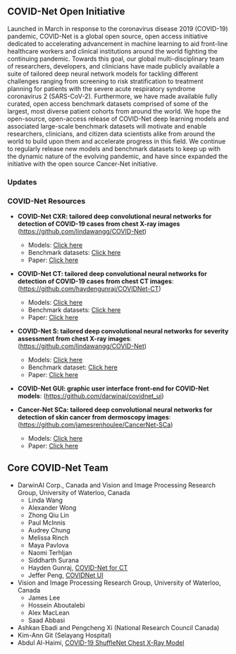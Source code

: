 ## COVID-Net Open Initiative

Launched in March in response to the coronavirus disease 2019 (COVID-19) pandemic, COVID-Net is a global open source, open access initiative dedicated to accelerating advancement in machine learning to aid front-line healthcare workers and clinical institutions around the world fighting the continuing pandemic.  Towards this goal, our global multi-disciplinary team of researchers, developers, and clinicians have made publicly available a suite of tailored deep neural network models for tackling different challenges ranging from screening to risk stratification to treatment planning for patients with the severe acute respiratory syndrome coronavirus 2 (SARS-CoV-2).  Furthermore, we have made available fully curated, open access benchmark datasets comprised of some of the largest, most diverse patient cohorts from around the world.  We hope the open-source, open-access release of COVID-Net deep learning models and associated large-scale benchmark datasets will motivate and enable researchers, clinicians, and citizen data scientists alike from around the world to build upon them and accelerate progress in this field.  We continue to regularly release new models and benchmark datasets to keep up with the dynamic nature of the evolving pandemic, and have since expanded the initiative with the open source Cancer-Net initiative.

### Updates

### COVID-Net Resources
- **COVID-Net CXR: tailored deep convolutional neural networks for detection of COVID-19 cases from chest X-ray images** (https://github.com/lindawangg/COVID-Net)
  - Models: [Click here](https://github.com/lindawangg/COVID-Net/blob/master/docs/models.md)
  - Benchmark datasets:  [Click here](https://github.com/lindawangg/COVID-Net/blob/master/docs/COVIDx.md)
  - Paper: [Click here](https://www.nature.com/articles/s41598-020-76550-z)
  
- **COVID-Net CT: tailored deep convolutional neural networks for detection of COVID-19 cases from chest CT images**: (https://github.com/haydengunraj/COVIDNet-CT)
  - Models: [Click here](https://github.com/haydengunraj/COVIDNet-CT/blob/master/docs/models.md)
  - Benchmark datasets: [Click here](https://www.kaggle.com/hgunraj/covidxct)
  - Paper: [Click here](https://www.frontiersin.org/articles/10.3389/fmed.2020.608525/full)
 
- **COVID-Net S: tailored deep convolutional neural networks for severity assessment from chest X-ray images**: (https://github.com/lindawangg/COVID-Net)
  - Models: [Click here](https://github.com/lindawangg/COVID-Net/blob/master/docs/models.md)
  - Benchmark dataset: [Click here](https://github.com/lindawangg/COVID-Net/tree/master/annotations)
  - Paper: [Click here](https://arxiv.org/abs/2005.12855)
 
- **COVID-Net GUI: graphic user interface front-end for COVID-Net models**: (https://github.com/darwinai/covidnet_ui)

- **Cancer-Net SCa: tailored deep convolutional neural networks for detection of skin cancer from dermoscopy images**: (https://github.com/jamesrenhoulee/CancerNet-SCa)
  - Models: [Click here](https://github.com/jamesrenhoulee/CancerNet-SCa/blob/main/docs/models.md)
  - Paper: [Click here](https://arxiv.org/abs/2011.10702)

## Core COVID-Net Team
* DarwinAI Corp., Canada and Vision and Image Processing Research Group, University of Waterloo, Canada
  * Linda Wang
  * Alexander Wong
  * Zhong Qiu Lin
  * Paul McInnis
  * Audrey Chung
  * Melissa Rinch
  * Maya Pavlova
  * Naomi Terhljan
  * Siddharth Surana
  * Hayden Gunraj, [COVID-Net for CT](https://github.com/haydengunraj/COVIDNet-CT)
  * Jeffer Peng, [COVIDNet UI](https://github.com/darwinai/covidnet_ui)
* Vision and Image Processing Research Group, University of Waterloo, Canada
  * James Lee
  * Hossein Aboutalebi
  * Alex MacLean
  * Saad Abbasi
* Ashkan Ebadi and Pengcheng Xi (National Research Council Canada)
* Kim-Ann Git (Selayang Hospital)
* Abdul Al-Haimi, [COVID-19 ShuffleNet Chest X-Ray Model](https://github.com/aalhaimi/covid-net-cxr-shuffle)
